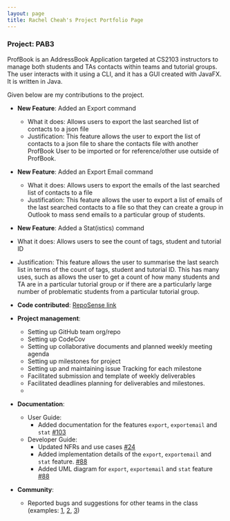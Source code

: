 ```yaml
---
layout: page
title: Rachel Cheah's Project Portfolio Page
---
```


### Project: PAB3

ProfBook is an AddressBook Application targeted at CS2103 instructors to manage both students and TAs contacts within teams and tutorial groups. The user interacts with it using a CLI, and it has a GUI created with JavaFX. It is written in Java.

Given below are my contributions to the project.

* **New Feature**: Added an Export command 
  * What it does: Allows users to export the last searched list of contacts to a json file
  * Justification: This feature allows the user to export the list of contacts to a json file to share the contacts file with another ProfBook User to be imported or for reference/other use outside of ProfBook.
  
* **New Feature**: Added an Export Email command
  * What it does: Allows users to export the emails of the last searched list of contacts to a file
  * Justification: This feature allows the user to export a list of emails of the last searched contacts to a file so that they can create a group in Outlook to mass send emails to a particular group of students.
  
* **New Feature**: Added a Stat(istics) command
* What it does: Allows users to see the count of tags, student and tutorial ID 
* Justification: This feature allows the user to summarise the last search list in terms of the count of tags, student and tutorial ID. This has many uses, such as allows the user to get a count of how many students and TA are in a particular tutorial group or if there are a particularly large number of problematic students from a particular tutorial group.


* **Code contributed**: [RepoSense link](https://nus-cs2103-ay2122s1.github.io/tp-dashboard/#breakdown=true&search=rachelcheah)

* **Project management**:
  * Setting up GitHub team org/repo
  * Setting up CodeCov
  * Setting up collaborative documents and planned weekly meeting agenda
  * Setting up milestones for project
  * Setting up and maintaining issue Tracking for each milestone
  * Facilitated submission and template of weekly deliverables
  * Facilitated deadlines planning for deliverables and milestones.
  * 
* **Documentation**:
  * User Guide:
    * Added documentation for the features `export`, `exportemail` and `stat` [\#103](https://github.com/AY2122S1-CS2103-T16-2/tp/pull/103)
  * Developer Guide:
    * Updated NFRs and use cases [\#24](https://github.com/AY2122S1-CS2103-T16-2/tp/pull/24)
    * Added implementation details of the `export`, `exportemail` and `stat` feature. [\#88](https://github.com/AY2122S1-CS2103-T16-2/tp/pull/88)
    * Added UML diagram for `export`, `exportemail` and `stat` feature [\#88](https://github.com/AY2122S1-CS2103-T16-2/tp/pull/88)

* **Community**:
  * Reported bugs and suggestions for other teams in the class (examples: [1](https://github.com/AY2122S1-CS2103T-W11-2/tp/issues/185), [2](https://github.com/AY2122S1-CS2103T-W11-2/tp/issues/173), [3](https://github.com/AY2122S1-CS2103T-W11-2/tp/issues/172))


